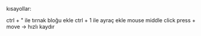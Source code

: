 kısayollar:

ctrl + " ile tırnak bloğu ekle
ctrl + 1 ile ayraç ekle
mouse middle click press + move -> hızlı kaydır
